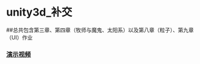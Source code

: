 # unity3d_补交

##总共包含第三章、第四章（牧师与魔鬼、太阳系）以及第八章（粒子）、第九章（UI）作业

### [演示视频](https://www.bilibili.com/video/av82183071/)
